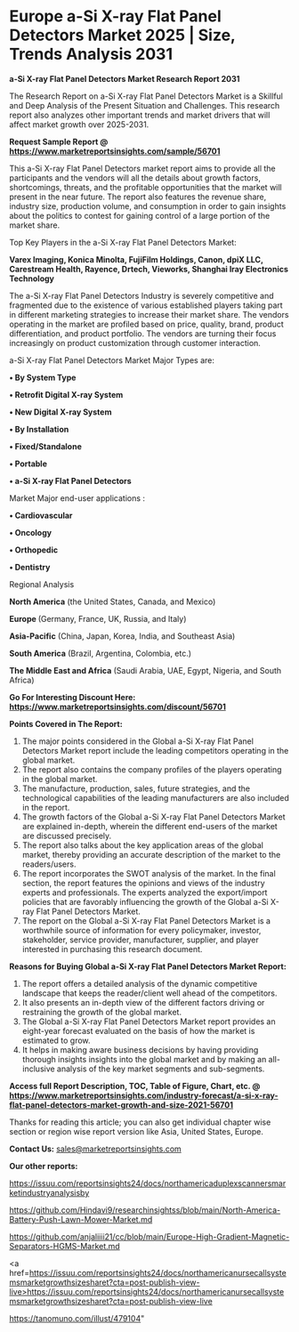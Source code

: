 # Europe a-Si X-ray Flat Panel Detectors Market 2025 | Size, Trends Analysis 2031

<strong>a-Si X-ray Flat Panel Detectors Market Research Report 2031</strong>

The Research Report on a-Si X-ray Flat Panel Detectors Market is a Skillful and Deep Analysis of the Present Situation and Challenges. This research report also analyzes other important trends and market drivers that will affect market growth over 2025-2031.

<strong>Request Sample Report @ <a href=https://www.marketreportsinsights.com/sample/56701>https://www.marketreportsinsights.com/sample/56701</a></strong>

This a-Si X-ray Flat Panel Detectors market report aims to provide all the participants and the vendors will all the details about growth factors, shortcomings, threats, and the profitable opportunities that the market will present in the near future. The report also features the revenue share, industry size, production volume, and consumption in order to gain insights about the politics to contest for gaining control of a large portion of the market share.

Top Key Players in the a-Si X-ray Flat Panel Detectors Market:

<strong>Varex Imaging, Konica Minolta, FujiFilm Holdings, Canon, dpiX LLC, Carestream Health, Rayence, Drtech, Vieworks, Shanghai Iray Electronics Technology</strong>

The a-Si X-ray Flat Panel Detectors Industry is severely competitive and fragmented due to the existence of various established players taking part in different marketing strategies to increase their market share. The vendors operating in the market are profiled based on price, quality, brand, product differentiation, and product portfolio. The vendors are turning their focus increasingly on product customization through customer interaction.

a-Si X-ray Flat Panel Detectors Market Major Types are:

<strong>• By System Type

• Retrofit Digital X-ray System

• New Digital X-ray System

• By Installation

• Fixed/Standalone

• Portable

• a-Si X-ray Flat Panel Detectors</strong>

Market Major end-user applications :

<strong>• Cardiovascular

• Oncology

• Orthopedic

• Dentistry</strong>

Regional Analysis

</u><strong><b>North America</b></strong> (the United States, Canada, and Mexico)

<strong><b>Europe </b></strong>(Germany, France, UK, Russia, and Italy)

<strong><b>Asia-Pacific</b></strong> (China, Japan, Korea, India, and Southeast Asia)

<strong><b>South America</b></strong> (Brazil, Argentina, Colombia, etc.)

<strong><b>The Middle East and Africa</b></strong> (Saudi Arabia, UAE, Egypt, Nigeria, and South Africa)

<strong>Go For Interesting Discount Here: <a href=https://www.marketreportsinsights.com/discount/56701>https://www.marketreportsinsights.com/discount/56701</a></strong>

<strong>Points Covered in The Report:</strong>
<ol>
  <li>The major points considered in the Global a-Si X-ray Flat Panel Detectors Market report include the leading competitors operating in the global market.</li>
  <li>The report also contains the company profiles of the players operating in the global market.</li>
  <li>The manufacture, production, sales, future strategies, and the technological capabilities of the leading manufacturers are also included in the report.</li>
  <li>The growth factors of the Global a-Si X-ray Flat Panel Detectors Market are explained in-depth, wherein the different end-users of the market are discussed precisely.</li>
  <li>The report also talks about the key application areas of the global market, thereby providing an accurate description of the market to the readers/users.</li>
  <li>The report incorporates the SWOT analysis of the market. In the final section, the report features the opinions and views of the industry experts and professionals. The experts analyzed the export/import policies that are favorably influencing the growth of the Global a-Si X-ray Flat Panel Detectors Market.</li>
  <li>The report on the Global a-Si X-ray Flat Panel Detectors Market is a worthwhile source of information for every policymaker, investor, stakeholder, service provider, manufacturer, supplier, and player interested in purchasing this research document.</li>
</ol>
<strong>Reasons for Buying Global a-Si X-ray Flat Panel Detectors Market Report:</strong>

<ol>
  <li>The report offers a detailed analysis of the dynamic competitive landscape that keeps the reader/client well ahead of the competitors.</li>
  <li>It also presents an in-depth view of the different factors driving or restraining the growth of the global market.</li>
  <li>The Global a-Si X-ray Flat Panel Detectors Market report provides an eight-year forecast evaluated on the basis of how the market is estimated to grow.</li>
  <li>It helps in making aware business decisions by having providing thorough insights insights into the global market and by making an all-inclusive analysis of the key market segments and sub-segments.</li>
</ol>
<strong>Access full Report Description, TOC, Table of Figure, Chart, etc. @ <a href=https://www.marketreportsinsights.com/industry-forecast/a-si-x-ray-flat-panel-detectors-market-growth-and-size-2021-56701>https://www.marketreportsinsights.com/industry-forecast/a-si-x-ray-flat-panel-detectors-market-growth-and-size-2021-56701</a></strong>


Thanks for reading this article; you can also get individual chapter wise section or region wise report version like Asia, United States, Europe.

<strong>Contact Us:</strong>
sales@marketreportsinsights.com

<strong>Our other reports:</strong>

<a href=https://issuu.com/reportsinsights24/docs/northamericaduplexscannersmarketindustryanalysisby>https://issuu.com/reportsinsights24/docs/northamericaduplexscannersmarketindustryanalysisby</a>

<a href=https://github.com/Hindavi9/researchinsightss/blob/main/North-America-Battery-Push-Lawn-Mower-Market.md>https://github.com/Hindavi9/researchinsightss/blob/main/North-America-Battery-Push-Lawn-Mower-Market.md</a>

<a href=https://github.com/anjaliiii21/cc/blob/main/Europe-High-Gradient-Magnetic-Separators-HGMS-Market.md>https://github.com/anjaliiii21/cc/blob/main/Europe-High-Gradient-Magnetic-Separators-HGMS-Market.md</a>

<a href=https://issuu.com/reportsinsights24/docs/northamericanursecallsystemsmarketgrowthsizesharet?cta=post-publish-view-live>https://issuu.com/reportsinsights24/docs/northamericanursecallsystemsmarketgrowthsizesharet?cta=post-publish-view-live</a>

<a href=https://tanomuno.com/illust/479104>https://tanomuno.com/illust/479104</a>"
